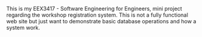 This is my EEX3417 - Software Engineering for Engineers, mini project regarding the workshop registration system.
This is not a fully functional web site but just want to demonstrate basic database operations and how a system work.
